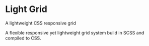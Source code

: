 # Light Grid
A lightweight CSS responsive grid

A flexible responsive yet lightweight grid system build in SCSS and compiled to CSS.
